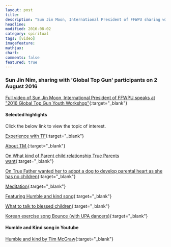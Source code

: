 ```yaml
---
layout: post
title:
description: "Sun Jin Moon, International President of FFWPU sharing with Global Top Gun participants"
headline: 
modified: 2016-08-02
category: spiritual
tags: [video]
imagefeature: 
mathjax: 
chart: 
comments: false
featured: true
---
```

### Sun Jin Nim, sharing with 'Global Top Gun' participants on 2 August 2016
  
[Full video of Sun Jin Moon, International President of FFWPU speaks  at "2016 Global Top Gun Youth Workshop"](https://vimeo.com/177675477){:target="_blank"}

#### Selected highlights  

Click the below link to view the topic of interest.

[Experience with TF](https://vimeo.com/177675477#t=53m1s){:target="_blank"}

[About TM ](https://vimeo.com/177675477#t=59m22s){:target="_blank"}

[On What kind of Parent child relationship True Parents want](https://vimeo.com/177675477#t=1h10m0s){:target="_blank"}

[On True Father wanted her to adopt a dog to develop parental heart as she has no children](https://vimeo.com/177675477#t=1h12m5s){:target="_blank"}

[Meditation](https://vimeo.com/177675477#t=1h22m11s){:target="_blank"}

[Featuring Humble and kind song](https://vimeo.com/177675477#t=1h34m1s){:target="_blank"}

[What to talk to blessed children](https://vimeo.com/177675477#t=1h38m33s){:target="_blank"}

[Korean exercise song Bounce (with UPA dancers)](https://vimeo.com/177675477#t=1h43m12s){:target="_blank"}


#### Humble and Kind song in Youtube

[Humble and kind by Tim McGraw](https://www.youtube.com/watch?v=awzNHuGqoMc){:target="_blank"}
   



 